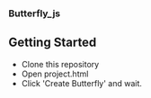 ### Butterfly_js

## Getting Started

* Clone this repository
* Open project.html
* Click 'Create Butterfly' and wait.